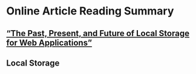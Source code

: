 # Online Article Reading Summary

## [“The Past, Present, and Future of Local Storage for Web Applications”](http://diveinto.html5doctor.com/storage.html) 

**Local Storage**
- 